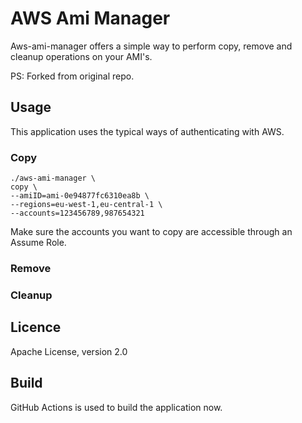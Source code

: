# AWS Ami Manager

Aws-ami-manager offers a simple way to perform copy, remove and cleanup operations on your AMI's. 

PS: Forked from original repo.

## Usage

This application uses the typical ways of authenticating with AWS.

### Copy
```
./aws-ami-manager \
copy \
--amiID=ami-0e94877fc6310ea8b \
--regions=eu-west-1,eu-central-1 \
--accounts=123456789,987654321
```

Make sure the accounts you want to copy are accessible through an Assume Role. 

### Remove

### Cleanup

## Licence

Apache License, version 2.0

## Build

GitHub Actions is used to build the application now.
